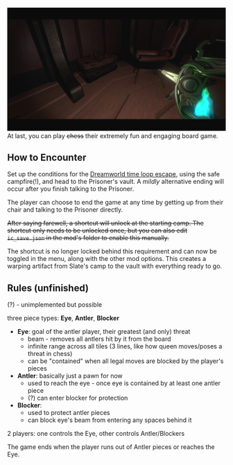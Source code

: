 ![The inhabitant's board game found in the Prisoner's vault.](repoassets/banner.png)
At last, you can play ~~chess~~ their extremely fun and engaging board game. 

## How to Encounter
Set up the conditions for the [Dreamworld time loop escape](https://outerwilds.fandom.com/wiki/Endings#Dream_Ending), using the safe campfire(!), and head to the Prisoner's vault. A *mildly* alternative ending will occur after you finish talking to the Prisoner.

The player can choose to end the game at any time by getting up from their chair and talking to the Prisoner directly.

~~After saying farewell, a shortcut will unlock at the starting camp. The shortcut only needs to be unlocked once, but you can also edit `ic_save.json` in the mod's folder to enable this manually.~~

The shortcut is no longer locked behind this requirement and can now be toggled in the menu, along with the other mod options. This creates a warping artifact from Slate's camp to the vault with everything ready to go.

## Rules (unfinished)
(?) - unimplemented but possible

three piece types: **Eye**, **Antler**, **Blocker**
- **Eye**: goal of the antler player, their greatest (and only) threat
    - beam - removes all antlers hit by it from the board
    - infinite range across all tiles (3 lines, like how queen moves/poses a threat in chess)
    - can be "contained" when all legal moves are blocked by the player's pieces
- **Antler**: basically just a pawn for now
    - used to reach the eye - once eye is contained by at least one antler piece
    - (?) can enter blocker for protection
- **Blocker**:
    - used to protect antler pieces
    - can block eye's beam from entering any spaces behind it

2 players: one controls the Eye, other controls Antler/Blockers

The game ends when the player runs out of Antler pieces or reaches the Eye.
